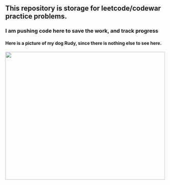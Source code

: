 ## This repository is storage for leetcode/codewar practice problems.

### I am pushing code here to save the work, and track progress

#### Here is a picture of my dog Rudy, since there is nothing else to see here.

<img src="https://imgur.com/TAtnhLt.png" width="500" height="400">
